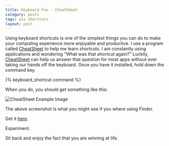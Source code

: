 ```yaml
---
title: Keyboard Foo - CheatSheet
category: posts
tags: osx shortcuts 
layout: post
---
```


Using keyboard shortcuts is one of the simplest things you can do to make your computing experience more enjoyable and productive.  I use a program called [CheatSheet](http://www.cheatsheetapp.com/CheatSheet/) to help me learn shortcuts.  I am constantly using applications and wondering "What was that shortcut again?"  Luckily, [CheatSheet](http://www.cheatsheetapp.com/CheatSheet/) can help us answer that question for most apps without ever taking our hands off the keyboard.  Once you have it installed, hold down the command key.

{% keyboard_shortcut command %}

When you do, you should get something like this:

![CheatSheet Example Image]({{site.baseurl}}/images/finder_cheatsheet_example_1_small.jpg "CheatSheet Finder Example")

The above screenshot is what you might see if you where using Finder.

Get it [here](http://www.cheatsheetapp.com/CheatSheet/).

Experiment.

Sit back and enjoy the fact that you are winning at life.

